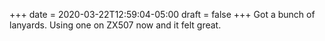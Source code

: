 +++
date = 2020-03-22T12:59:04-05:00
draft = false
+++
Got a bunch of lanyards. Using one on ZX507 now and it felt great.
